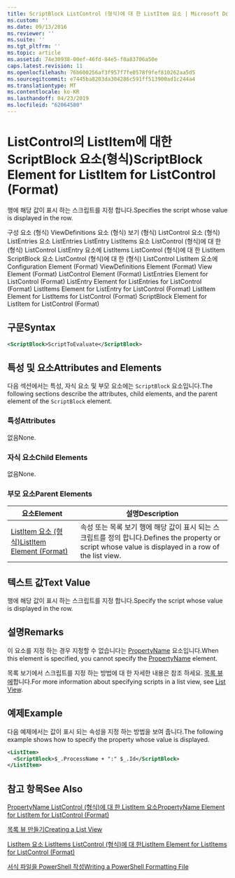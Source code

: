 ```yaml
---
title: ScriptBlock ListControl (형식)에 대 한 ListItem 요소 | Microsoft Docs
ms.custom: ''
ms.date: 09/13/2016
ms.reviewer: ''
ms.suite: ''
ms.tgt_pltfrm: ''
ms.topic: article
ms.assetid: 74e30938-00ef-46fd-84e5-f0a83706a50e
caps.latest.revision: 11
ms.openlocfilehash: 76b600256af3f957f7fe0578f9fef810262aa5d5
ms.sourcegitcommit: e7445ba8203da304286c591ff513900ad1c244a4
ms.translationtype: MT
ms.contentlocale: ko-KR
ms.lasthandoff: 04/23/2019
ms.locfileid: "62064580"
---
```

# <a name="scriptblock-element-for-listitem-for-listcontrol-format"></a><span data-ttu-id="e5b2a-102">ListControl의 ListItem에 대한 ScriptBlock 요소(형식)</span><span class="sxs-lookup"><span data-stu-id="e5b2a-102">ScriptBlock Element for ListItem for ListControl (Format)</span></span>

<span data-ttu-id="e5b2a-103">행에 해당 값이 표시 하는 스크립트를 지정 합니다.</span><span class="sxs-lookup"><span data-stu-id="e5b2a-103">Specifies the script whose value is displayed in the row.</span></span>

<span data-ttu-id="e5b2a-104">구성 요소 (형식) ViewDefinitions 요소 (형식) 보기 (형식) ListControl 요소 (형식) ListEntries 요소 ListEntries ListEntry ListItems 요소 ListControl (형식)에 대 한 (형식) ListControl ListEntry 요소에 ListItems ListControl (형식)에 대 한 ListItem ScriptBlock 요소 ListControl (형식)에 대 한 (형식) ListControl ListItem 요소에</span><span class="sxs-lookup"><span data-stu-id="e5b2a-104">Configuration Element (Format) ViewDefinitions Element (Format) View Element (Format) ListControl Element (Format) ListEntries Element for ListControl (Format) ListEntry Element for ListEntries for ListControl (Format) ListItems Element for ListEntry for ListControl (Format) ListItem Element for ListItems for ListControl (Format) ScriptBlock Element for ListItem for ListControl (Format)</span></span>

## <a name="syntax"></a><span data-ttu-id="e5b2a-105">구문</span><span class="sxs-lookup"><span data-stu-id="e5b2a-105">Syntax</span></span>

```xml
<ScriptBlock>ScriptToEvaluate</ScriptBlock>
```

## <a name="attributes-and-elements"></a><span data-ttu-id="e5b2a-106">특성 및 요소</span><span class="sxs-lookup"><span data-stu-id="e5b2a-106">Attributes and Elements</span></span>

<span data-ttu-id="e5b2a-107">다음 섹션에서는 특성, 자식 요소 및 부모 요소에는 `ScriptBlock` 요소입니다.</span><span class="sxs-lookup"><span data-stu-id="e5b2a-107">The following sections describe the attributes, child elements, and the parent element of the `ScriptBlock` element.</span></span>

### <a name="attributes"></a><span data-ttu-id="e5b2a-108">특성</span><span class="sxs-lookup"><span data-stu-id="e5b2a-108">Attributes</span></span>

<span data-ttu-id="e5b2a-109">없음</span><span class="sxs-lookup"><span data-stu-id="e5b2a-109">None.</span></span>

### <a name="child-elements"></a><span data-ttu-id="e5b2a-110">자식 요소</span><span class="sxs-lookup"><span data-stu-id="e5b2a-110">Child Elements</span></span>

<span data-ttu-id="e5b2a-111">없음</span><span class="sxs-lookup"><span data-stu-id="e5b2a-111">None.</span></span>

### <a name="parent-elements"></a><span data-ttu-id="e5b2a-112">부모 요소</span><span class="sxs-lookup"><span data-stu-id="e5b2a-112">Parent Elements</span></span>

|<span data-ttu-id="e5b2a-113">요소</span><span class="sxs-lookup"><span data-stu-id="e5b2a-113">Element</span></span>|<span data-ttu-id="e5b2a-114">설명</span><span class="sxs-lookup"><span data-stu-id="e5b2a-114">Description</span></span>|
|-------------|-----------------|
|[<span data-ttu-id="e5b2a-115">ListItem 요소 (형식)</span><span class="sxs-lookup"><span data-stu-id="e5b2a-115">ListItem Element (Format)</span></span>](./listitem-element-for-listitems-for-listcontrol-format.md)|<span data-ttu-id="e5b2a-116">속성 또는 목록 보기 행에 해당 값이 표시 되는 스크립트를 정의 합니다.</span><span class="sxs-lookup"><span data-stu-id="e5b2a-116">Defines the property or script whose value is displayed in a row of the list view.</span></span>|

## <a name="text-value"></a><span data-ttu-id="e5b2a-117">텍스트 값</span><span class="sxs-lookup"><span data-stu-id="e5b2a-117">Text Value</span></span>

<span data-ttu-id="e5b2a-118">행에 해당 값이 표시 하는 스크립트를 지정 합니다.</span><span class="sxs-lookup"><span data-stu-id="e5b2a-118">Specify the script whose value is displayed in the row.</span></span>

## <a name="remarks"></a><span data-ttu-id="e5b2a-119">설명</span><span class="sxs-lookup"><span data-stu-id="e5b2a-119">Remarks</span></span>

<span data-ttu-id="e5b2a-120">이 요소를 지정 하는 경우 지정할 수 없습니다는 [PropertyName](./propertyname-element-for-listitem-for-listcontrol-format.md) 요소입니다.</span><span class="sxs-lookup"><span data-stu-id="e5b2a-120">When this element is specified, you cannot specify the [PropertyName](./propertyname-element-for-listitem-for-listcontrol-format.md) element.</span></span>

<span data-ttu-id="e5b2a-121">목록 보기에서 스크립트를 지정 하는 방법에 대 한 자세한 내용은 참조 하세요. [목록 뷰에](./creating-a-list-view.md)합니다.</span><span class="sxs-lookup"><span data-stu-id="e5b2a-121">For more information about specifying scripts in a list view, see [List View](./creating-a-list-view.md).</span></span>

## <a name="example"></a><span data-ttu-id="e5b2a-122">예제</span><span class="sxs-lookup"><span data-stu-id="e5b2a-122">Example</span></span>

<span data-ttu-id="e5b2a-123">다음 예제에서는 값이 표시 되는 속성을 지정 하는 방법을 보여 줍니다.</span><span class="sxs-lookup"><span data-stu-id="e5b2a-123">The following example shows how to specify the property whose value is displayed.</span></span>

```xml
<ListItem>
  <ScriptBlock>$_.ProcessName + ":" $_.Id</ScriptBlock>
</ListItem>

```

## <a name="see-also"></a><span data-ttu-id="e5b2a-124">참고 항목</span><span class="sxs-lookup"><span data-stu-id="e5b2a-124">See Also</span></span>

[<span data-ttu-id="e5b2a-125">PropertyName ListControl (형식)에 대 한 ListItem 요소</span><span class="sxs-lookup"><span data-stu-id="e5b2a-125">PropertyName Element for ListItem for ListControl (Format)</span></span>](./propertyname-element-for-listitem-for-listcontrol-format.md)

[<span data-ttu-id="e5b2a-126">목록 뷰 만들기</span><span class="sxs-lookup"><span data-stu-id="e5b2a-126">Creating a List View</span></span>](./creating-a-list-view.md)

[<span data-ttu-id="e5b2a-127">ListItem 요소 ListItems ListControl (형식)에 대 한</span><span class="sxs-lookup"><span data-stu-id="e5b2a-127">ListItem Element for ListItems for ListControl (Format)</span></span>](./listitem-element-for-listitems-for-listcontrol-format.md)

[<span data-ttu-id="e5b2a-128">서식 파일을 PowerShell 작성</span><span class="sxs-lookup"><span data-stu-id="e5b2a-128">Writing a PowerShell Formatting File</span></span>](./writing-a-powershell-formatting-file.md)
